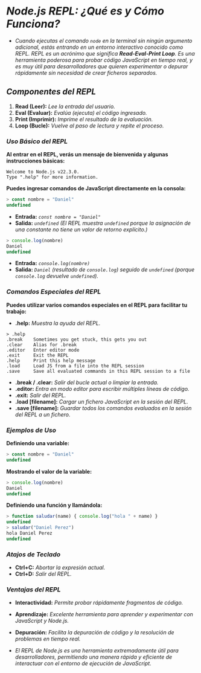 <!-- Autor: Daniel Benjamin Perez Morales -->
<!-- GitHub: https://github.com/D4nitrix13 -->
<!-- GitLab: https://gitlab.com/D4nitrix13 -->
<!-- Correo electrónico: danielperezdev@proton.me -->

# ***Node.js REPL: ¿Qué es y Cómo Funciona?***

- *Cuando ejecutas el comando `node` en la terminal sin ningún argumento adicional, estás entrando en un entorno interactivo conocido como REPL. REPL es un acrónimo que significa **Read-Eval-Print Loop**. Es una herramienta poderosa para probar código JavaScript en tiempo real, y es muy útil para desarrolladores que quieren experimentar o depurar rápidamente sin necesidad de crear ficheros separados.*

## ***Componentes del REPL***

1. **Read (Leer):** *Lee la entrada del usuario.*
2. **Eval (Evaluar):** *Evalúa (ejecuta) el código ingresado.*
3. **Print (Imprimir):** *Imprime el resultado de la evaluación.*
4. **Loop (Bucle):** *Vuelve al paso de lectura y repite el proceso.*

### ***Uso Básico del REPL***

**Al entrar en el REPL, verás un mensaje de bienvenida y algunas instrucciones básicas:**

```plaintext
Welcome to Node.js v22.3.0.
Type ".help" for more information.
```

**Puedes ingresar comandos de JavaScript directamente en la consola:**

```javascript
> const nombre = "Daniel"
undefined
```

- **Entrada:** *`const nombre = "Daniel"`*
- **Salida:** *`undefined` (El REPL muestra `undefined` porque la asignación de una constante no tiene un valor de retorno explícito.)*

```javascript
> console.log(nombre)
Daniel
undefined
```

- **Entrada:** *`console.log(nombre)`*
- **Salida:** *`Daniel` (resultado de `console.log`) seguido de `undefined` (porque `console.log` devuelve `undefined`).*

### ***Comandos Especiales del REPL***

**Puedes utilizar varios comandos especiales en el REPL para facilitar tu trabajo:**

- **.help:** *Muestra la ayuda del REPL.*

```plaintext
> .help
.break    Sometimes you get stuck, this gets you out
.clear    Alias for .break
.editor   Enter editor mode
.exit     Exit the REPL
.help     Print this help message
.load     Load JS from a file into the REPL session
.save     Save all evaluated commands in this REPL session to a file
```

- **.break / .clear:** *Salir del bucle actual o limpiar la entrada.*
- **.editor:** *Entra en modo editor para escribir múltiples líneas de código.*
- **.exit:** *Salir del REPL.*
- **.load [filename]:** *Cargar un fichero JavaScript en la sesión del REPL.*
- **.save [filename]:** *Guardar todos los comandos evaluados en la sesión del REPL a un fichero.*

### ***Ejemplos de Uso***

**Definiendo una variable:**

```javascript
> const nombre = "Daniel"
undefined
```

**Mostrando el valor de la variable:**

```javascript
> console.log(nombre)
Daniel
undefined
```

**Definiendo una función y llamándola:**

```javascript
> function saludar(name) { console.log("hola " + name) }
undefined
> saludar("Daniel Perez")
hola Daniel Perez
undefined
```

### ***Atajos de Teclado***

- **Ctrl+C:** *Abortar la expresión actual.*
- **Ctrl+D:** *Salir del REPL.*

### ***Ventajas del REPL***

- **Interactividad:** *Permite probar rápidamente fragmentos de código.*
- **Aprendizaje:** *Excelente herramienta para aprender y experimentar con JavaScript y Node.js.*
- **Depuración:** *Facilita la depuración de código y la resolución de problemas en tiempo real.*

- *El REPL de Node.js es una herramienta extremadamente útil para desarrolladores, permitiendo una manera rápida y eficiente de interactuar con el entorno de ejecución de JavaScript.*
